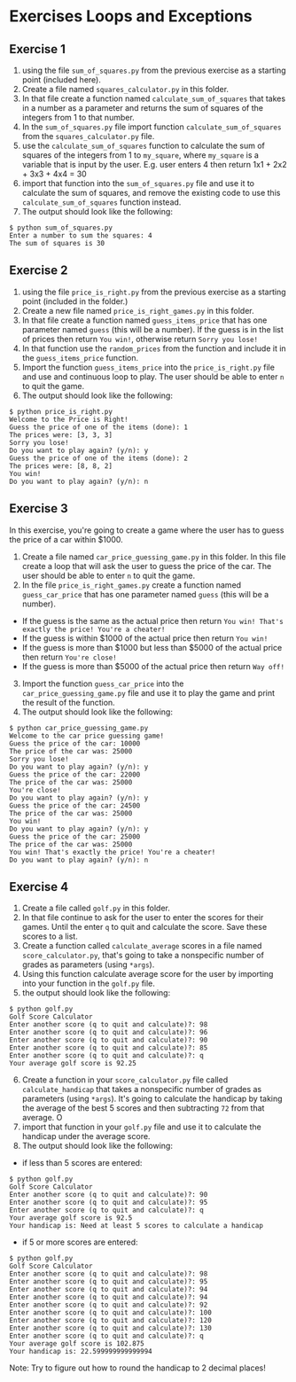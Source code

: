 # Exercises Loops and Exceptions

## Exercise 1
1. using the file `sum_of_squares.py` from the previous exercise as a starting point (included here).
2. Create a file named `squares_calculator.py` in this folder.
3. In that file create a function named `calculate_sum_of_squares` that takes in a number as a parameter and returns the sum of squares of the integers from 1 to that number.
4. In the `sum_of_squares.py` file import function `calculate_sum_of_squares` from the `squares_calculator.py` file.
5. use the `calculate_sum_of_squares` function to calculate the sum of squares of the integers from 1 to `my_square`, where `my_square` is a variable that is input by the user. E.g. user enters 4 then return 1x1 + 2x2 + 3x3 + 4x4 = 30
6. import that function into the `sum_of_squares.py` file and use it to calculate the sum of squares, and remove the existing code to use this `calculate_sum_of_squares` function instead.
7. The output should look like the following:
```
$ python sum_of_squares.py
Enter a number to sum the squares: 4
The sum of squares is 30
```

## Exercise 2

1. using the file `price_is_right.py` from the previous exercise as a starting point (included in the folder.)
2. Create a new file named `price_is_right_games.py` in this folder.
3. In that file create a function named `guess_items_price` that has one parameter named `guess` (this will be a number). If the guess is in the list of prices then return `You win!`, otherwise return `Sorry you lose!`
4. In that function use the `random_prices` from the function and include it in the `guess_items_price` function.
5. Import the function `guess_items_price` into the `price_is_right.py` file and use and continuous loop to play. The user should be able to enter `n` to quit the game.
6. The output should look like the following:
```
$ python price_is_right.py
Welcome to the Price is Right!
Guess the price of one of the items (done): 1
The prices were: [3, 3, 3]
Sorry you lose!
Do you want to play again? (y/n): y
Guess the price of one of the items (done): 2
The prices were: [8, 8, 2]
You win!
Do you want to play again? (y/n): n
```

## Exercise 3
In this exercise, you're going to create a game where the user has to guess the price of a car within $1000.
1. Create a file named `car_price_guessing_game.py` in this folder. In this file create a loop that will ask the user to guess the price of the car. The user should be able to enter `n` to quit the game.
2. In the file `price_is_right_games.py` create a function named `guess_car_price` that has one parameter named `guess` (this will be a number).
- If the guess is the same as the actual price then return `You win! That's exactly the price! You're a cheater!`
- If the guess is within $1000 of the actual price then return `You win!`
- If the guess is more than $1000 but less than $5000 of the actual price then return `You're close!`
- If the guess is more than $5000 of the actual price then return `Way off!`
3. Import the function `guess_car_price` into the `car_price_guessing_game.py` file and use it to play the game and print the result of the function.
4. The output should look like the following:
```
$ python car_price_guessing_game.py
Welcome to the car price guessing game!
Guess the price of the car: 10000
The price of the car was: 25000
Sorry you lose!
Do you want to play again? (y/n): y
Guess the price of the car: 22000
The price of the car was: 25000
You're close!
Do you want to play again? (y/n): y
Guess the price of the car: 24500
The price of the car was: 25000
You win!
Do you want to play again? (y/n): y
Guess the price of the car: 25000
The price of the car was: 25000
You win! That's exactly the price! You're a cheater!
Do you want to play again? (y/n): n
```

## Exercise 4
1. Create a file called `golf.py` in this folder.
2. In that file continue to ask for the user to enter the scores for their games. Until the enter `q` to quit and calculate the score. Save these scores to a list.
3. Create a function called `calculate_average` scores in a file named `score_calculator.py`, that's going to take a nonspecific number of grades as parameters (using `*args`).
4. Using this function calculate average score for the user by importing into your function in the `golf.py` file.
5. the output should look like the following:
```
$ python golf.py
Golf Score Calculator
Enter another score (q to quit and calculate)?: 98
Enter another score (q to quit and calculate)?: 96
Enter another score (q to quit and calculate)?: 90
Enter another score (q to quit and calculate)?: 85
Enter another score (q to quit and calculate)?: q
Your average golf score is 92.25
```
6. Create a function in your `score_calculator.py` file called `calculate_handicap` that takes a nonspecific number of grades as parameters (using `*args`). It's going to calculate the handicap by taking the average of the best 5 scores and then subtracting `72` from that average. O
7. import that function in your `golf.py` file and use it to calculate the handicap under the average score.
8. The output should look like the following:
- if less than 5 scores are entered:
```
$ python golf.py
Golf Score Calculator
Enter another score (q to quit and calculate)?: 90
Enter another score (q to quit and calculate)?: 95
Enter another score (q to quit and calculate)?: q
Your average golf score is 92.5
Your handicap is: Need at least 5 scores to calculate a handicap
```
- if 5 or more scores are entered:
```
$ python golf.py
Golf Score Calculator
Enter another score (q to quit and calculate)?: 98
Enter another score (q to quit and calculate)?: 95
Enter another score (q to quit and calculate)?: 94
Enter another score (q to quit and calculate)?: 94
Enter another score (q to quit and calculate)?: 92
Enter another score (q to quit and calculate)?: 100
Enter another score (q to quit and calculate)?: 120
Enter another score (q to quit and calculate)?: 130
Enter another score (q to quit and calculate)?: q
Your average golf score is 102.875
Your handicap is: 22.599999999999994
```
Note: Try to figure out how to round the handicap to 2 decimal places!

